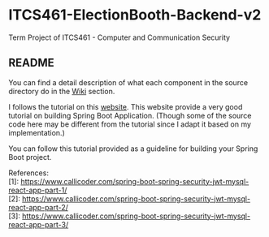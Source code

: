 # ITCS461-ElectionBooth-Backend-v2
Term Project of ITCS461 - Computer and Communication Security

## README
You can find a detail description of what each component in the source directory do in the [Wiki](https://github.com/Mr-JNP/ITCS461-ElectionBooth-BackEnd/wiki) section.

I follows the tutorial on this [website](https://www.callicoder.com/spring-boot-spring-security-jwt-mysql-react-app-part-1/). 
This website provide a very good tutorial on building Spring Boot Application. (Though some of the source code here may be different from the tutorial since I adapt it based on my implementation.)

You can follow this tutorial provided as a guideline for building your Spring Boot project.

References:<br>[1]: https://www.callicoder.com/spring-boot-spring-security-jwt-mysql-react-app-part-1/ <br>[2]: https://www.callicoder.com/spring-boot-spring-security-jwt-mysql-react-app-part-2/ <br>[3]: https://www.callicoder.com/spring-boot-spring-security-jwt-mysql-react-app-part-3/
